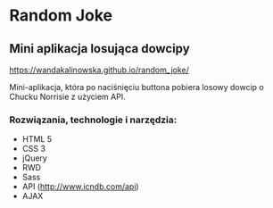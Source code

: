 # Random Joke

## Mini aplikacja losująca dowcipy 

https://wandakalinowska.github.io/random_joke/


Mini-aplikacja, która po naciśnięciu buttona pobiera losowy dowcip o Chucku Norrisie z użyciem API. 

### Rozwiązania, technologie i narzędzia:

* HTML 5
* CSS 3
* jQuery
* RWD
* Sass
* API (http://www.icndb.com/api)
* AJAX





